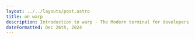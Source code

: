 ```yaml
---
layout: ../../layouts/post.astro
title: on warp
description: Introduction to warp - The Modern terminal for developers
dateFormatted: Dec 26th, 2024
---
```


